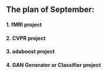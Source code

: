 ## The plan of September:
#### 1.  fMRI project
#### 2.  CVPR project
#### 3.  adaboost project
#### 4.  GAN Generater or Classifier project
